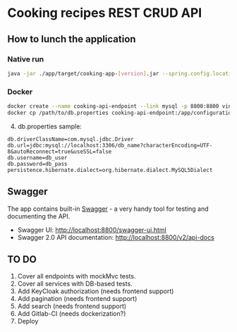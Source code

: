 # Cooking recipes REST CRUD API

## How to lunch the application

### Native run
```bash
java -jar ./app/target/cooking-app-[version].jar --spring.config.location=/path/to/db.properties --spring.profiles.active=production
```
### Docker
```bash
docker create --name cooking-api-endpoint --link mysql -p 8800:8800 vintagedreamer/cooking-api-endpoint:latest
docker cp /path/to/db.properties cooking-api-endpoint:/app/configuration/db.properties 
```

4. db.properties sample:
```
db.driverClassName=com.mysql.jdbc.Driver
db.url=jdbc:mysql://localhost:3306/db_name?characterEncoding=UTF-8&autoReconnect=true&useSSL=false
db.username=db_user
db.password=db_pass
persistence.hibernate.dialect=org.hibernate.dialect.MySQL5Dialect
```

## Swagger
The app contains built-in [Swagger](http://swagger.io/) - a very handy tool for testing and documenting the API.
 * Swagger UI: <http://localhost:8800/swagger-ui.html>
 * Swagger 2.0 API documentation: <http://localhost:8800/v2/api-docs>

## TO DO
1. Cover all endpoints with mockMvc tests.
2. Cover all services with DB-based tests.
3. Add KeyCloak authorization (needs frontend support)
4. Add pagination (needs frontend support)
5. Add search (needs frontend support)
6. Add Gitlab-CI (needs dockerization?)
7. Deploy